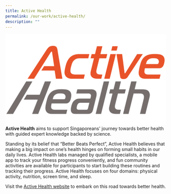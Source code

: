 ```yaml
---
title: Active Health
permalink: /our-work/active-health/
description: ""
---
```

![](/images/ActiveHealthLogoType.png) 
**Active Health** aims to support Singaporeans' journey towards better health with guided expert knowledge backed by science.

Standing by its belief that “Better Beats Perfect”, Active Health believes that making a big impact on one’s health hinges on forming small habits in our daily lives. Active Health labs managed by qualified specialists, a mobile app to track your fitness progress conveniently, and fun community activities are available for participants to start building these routines and tracking their progress. Active Health focuses on four domains: physical activity, nutrition, screen time, and sleep.

Visit the [Active Health website](http://www.activesgcircle.gov.sg/activeheath) to embark on this road towards better health.
